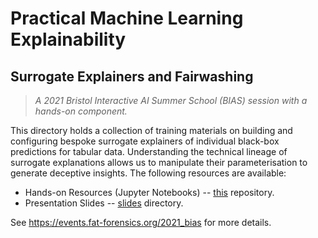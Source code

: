 # Practical Machine Learning Explainability #
## Surrogate Explainers and Fairwashing ##

> *A 2021 Bristol Interactive AI Summer School (BIAS) session with a hands-on component.*

This directory holds a collection of training materials on building and
configuring bespoke surrogate explainers of individual black-box
predictions for tabular data.
Understanding the technical lineage of surrogate explanations allows us
to manipulate their parameterisation to generate deceptive insights.
The following resources are available:

* Hands-on Resources (Jupyter Notebooks) --
  [this](https://github.com/fat-forensics/resources/tree/master/tabular_surrogate_builder)
  repository.
* Presentation Slides -- [slides](slides) directory.

See <https://events.fat-forensics.org/2021_bias> for more details.
